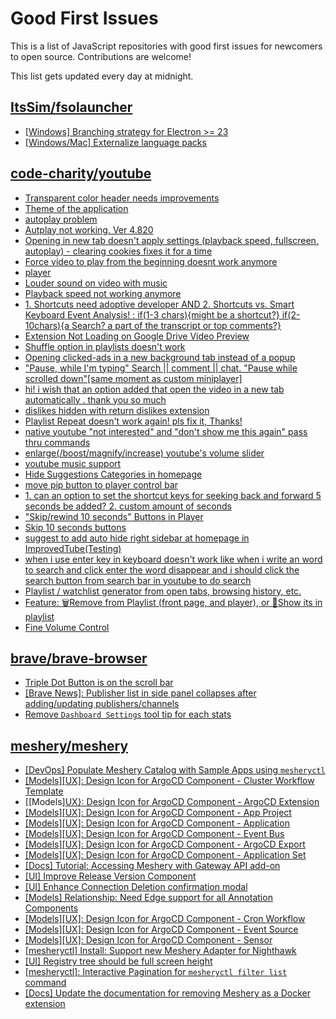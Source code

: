 # Good First Issues

This is a list of JavaScript repositories with good first issues for newcomers to open source. Contributions are welcome!

This list gets updated every day at midnight.

## [ItsSim/fsolauncher](https://github.com/ItsSim/fsolauncher)

- [[Windows] Branching strategy for Electron >= 23](https://github.com/ItsSim/fsolauncher/issues/72)
- [[Windows/Mac] Externalize language packs](https://github.com/ItsSim/fsolauncher/issues/77)

## [code-charity/youtube](https://github.com/code-charity/youtube)

- [Transparent color header needs improvements](https://github.com/code-charity/youtube/issues/2132)
- [Theme of the application](https://github.com/code-charity/youtube/issues/2044)
- [autoplay problem](https://github.com/code-charity/youtube/issues/2042)
- [Autplay not working. Ver 4.820](https://github.com/code-charity/youtube/issues/2137)
- [Opening in new tab doesn't apply settings (playback speed, fullscreen, autoplay) - clearing cookies fixes it for a time](https://github.com/code-charity/youtube/issues/2136)
- [Force video to play from the beginning doesnt work anymore](https://github.com/code-charity/youtube/issues/1904)
- [player](https://github.com/code-charity/youtube/issues/2135)
- [Louder sound on video with music](https://github.com/code-charity/youtube/issues/2064)
- [Playback speed not working anymore](https://github.com/code-charity/youtube/issues/1856)
- [1. Shortcuts need adoptive developer  AND  2. Shortcuts vs. Smart Keyboard Event Analysis! : if(1-3 chars){might be a shortcut?} if(2-10chars){a Search? a part of the transcript or top comments?}](https://github.com/code-charity/youtube/issues/1565)
- [Extension Not Loading on Google Drive Video Preview](https://github.com/code-charity/youtube/issues/2128)
- [Shuffle option in playlists doesn't work](https://github.com/code-charity/youtube/issues/2070)
- [Opening clicked-ads in a new background tab instead of a popup](https://github.com/code-charity/youtube/issues/2126)
- ["Pause, while I'm typing" Search || comment || chat.   "Pause while scrolled down"[same moment as custom miniplayer]](https://github.com/code-charity/youtube/issues/2111)
- [hi! i wish that an option added that open the video in a new tab automatically . thank you so much](https://github.com/code-charity/youtube/issues/2125)
- [dislikes hidden with return dislikes extension](https://github.com/code-charity/youtube/issues/1692)
- [Playlist Repeat doesn't work again! pls fix it, Thanks!](https://github.com/code-charity/youtube/issues/1687)
- [native youtube "not interested" and "don't show me this again" pass thru commands](https://github.com/code-charity/youtube/issues/1988)
- [enlarge(/boost/magnify/increase)   youtube's volume slider](https://github.com/code-charity/youtube/issues/2116)
- [youtube music support](https://github.com/code-charity/youtube/issues/1931)
- [Hide Suggestions Categories in homepage](https://github.com/code-charity/youtube/issues/1974)
- [move pip button to player control bar](https://github.com/code-charity/youtube/issues/1975)
- [1. can an option to set the shortcut keys for seeking back and forward 5 seconds be added?  2. custom amount of seconds](https://github.com/code-charity/youtube/issues/779)
- ["Skip/rewind 10 seconds" Buttons in Player](https://github.com/code-charity/youtube/issues/2035)
- [Skip 10 seconds buttons](https://github.com/code-charity/youtube/issues/2025)
- [suggest to add auto hide right sidebar at homepage in ImprovedTube(Testing) ](https://github.com/code-charity/youtube/issues/1042)
- [when i use enter key in keyboard doesn't work like when i write an word to search and click enter the word disappear and i should click the search button from search bar in youtube to do search ](https://github.com/code-charity/youtube/issues/2101)
- [Playlist / watchlist generator  from open tabs, browsing history, etc. ](https://github.com/code-charity/youtube/issues/1546)
- [Feature: 🗑️Remove from Playlist (front page, and player), or 📌Show its in playlist](https://github.com/code-charity/youtube/issues/2120)
- [Fine Volume Control](https://github.com/code-charity/youtube/issues/1962)

## [brave/brave-browser](https://github.com/brave/brave-browser)

- [Triple Dot Button is on the  scroll bar ](https://github.com/brave/brave-browser/issues/36298)
- [[Brave News]: Publisher list in side panel collapses after adding/updating publishers/channels](https://github.com/brave/brave-browser/issues/36550)
- [Remove `Dashboard Settings` tool tip for each stats](https://github.com/brave/brave-browser/issues/6084)

## [meshery/meshery](https://github.com/meshery/meshery)

- [[DevOps] Populate Meshery Catalog with Sample Apps using `mesheryctl`](https://github.com/meshery/meshery/issues/10458)
- [[Models][UX]: Design Icon for ArgoCD Component - Cluster Workflow Template](https://github.com/meshery/meshery/issues/10295)
- [[Models][UX}: Design Icon for ArgoCD Component - ArgoCD Extension](https://github.com/meshery/meshery/issues/10290)
- [[Models][UX]: Design Icon for ArgoCD Component - App Project ](https://github.com/meshery/meshery/issues/10291)
- [[Models][UX]: Design Icon for ArgoCD Component - Application](https://github.com/meshery/meshery/issues/10293)
- [[Models][UX]: Design Icon for ArgoCD Component - Event Bus](https://github.com/meshery/meshery/issues/10297)
- [[Models][UX]: Design Icon for ArgoCD Component - ArgoCD Export](https://github.com/meshery/meshery/issues/10294)
- [[Models][UX]: Design Icon for ArgoCD Component - Application Set](https://github.com/meshery/meshery/issues/10292)
- [[Docs] Tutorial: Accessing Meshery with Gateway API add-on](https://github.com/meshery/meshery/issues/10333)
- [[UI] Improve Release Version Component](https://github.com/meshery/meshery/issues/9569)
- [[UI] Enhance Connection Deletion confirmation modal](https://github.com/meshery/meshery/issues/10558)
- [[Models] Relationship: Need Edge support for all Annotation Components](https://github.com/meshery/meshery/issues/10278)
- [[Models][UX]: Design Icon for ArgoCD Component - Cron Workflow](https://github.com/meshery/meshery/issues/10296)
- [[Models][UX]: Design Icon for ArgoCD Component - Event Source](https://github.com/meshery/meshery/issues/10298)
- [[Models][UX]: Design Icon for ArgoCD Component - Sensor](https://github.com/meshery/meshery/issues/10300)
- [[mesheryctl] Install: Support new Meshery Adapter for Nighthawk](https://github.com/meshery/meshery/issues/10371)
- [[UI] Registry tree should be full screen height](https://github.com/meshery/meshery/issues/9595)
- [[mesheryctl]: Interactive Pagination for `mesheryctl filter list` command](https://github.com/meshery/meshery/issues/10366)
- [[Docs] Update the documentation for removing Meshery as a Docker extension](https://github.com/meshery/meshery/issues/9901)

